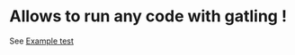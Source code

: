 # Allows to run any code with gatling !

See [Example test](https://github.com/spirylics/gatling-any/blob/master/src/test/scala/com/thrillsoft/gatling/any/AnySimulation.scala)
